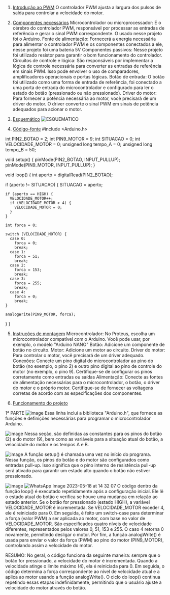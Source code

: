 1. [Introdução ao PWM](#introdução-ao-pwm)
O controlador PWM ajusta a largura dos pulsos de saída para controlar a velocidade do motor.

2. [Componentes necessários](#componentes-necessários)
Microcontrolador ou microprocessador: É o cérebro do controlador PWM, responsável por processar as entradas de referência e gerar o sinal PWM correspondente. O usado nesse projeto foi o Arduino.
Fonte de alimentação: Fornecerá a energia necessária para alimentar o controlador PWM e os componentes conectados a ele, nesse projeto foi uma bateria 5V
Componentes passivos: Nesse projeto foi utilizado resistor para garantir o bom funcionamento do controlador.
Circuitos de controle e lógica: São responsáveis por implementar a lógica de controle necessária para converter as entradas de referência em sinais PWM. Isso pode envolver o uso de comparadores, amplificadores operacionais e portas lógicas.
Botão de entrada: O botão foi  utilizado como uma forma de entrada de referência, foi  conectado a uma porta de entrada do microcontrolador e configurado para ler o estado do botão (pressionado ou não pressionado).
Driver do motor: Para fornecer a potência necessária ao motor, você precisará de um driver do motor. O driver converte o sinal PWM em sinais de potência adequados para acionar o motor. 

3. [Esquemático](#esquemático)
![ESQUEMATICO](https://github.com/gasparzds/-ArduinoController_PauloGaspar/assets/61299557/6b4e7a8b-aca4-4c03-bc0d-71a33da2e595)


4. [Código-fonte](#código-fonte)
#include <Arduino.h>

int PIN2_BOTAO = 2; int PIN9_MOTOR = 9; int SITUACAO = 0; int VELOCIDADE_MOTOR = 0;
unsigned long tempo_A = 0; 
unsigned long tempo_B = 50;


void setup() { pinMode(PIN2_BOTAO, INPUT_PULLUP);
               pinMode(PIN9_MOTOR, INPUT_PULLUP); }

void loop() {
  int aperto = digitalRead(PIN2_BOTAO);

  if (aperto != SITUACAO) {
    SITUACAO = aperto;

    if (aperto == HIGH) {
      VELOCIDADE_MOTOR++;
      if (VELOCIDADE_MOTOR > 4) {
        VELOCIDADE_MOTOR = 0;
      }
    }

    int forca = 0;

    switch (VELOCIDADE_MOTOR) {
      case 0:
        forca = 0;  
        break;
      case 1:
        forca = 51;  
        break;
      case 2:
        forca = 153;  
        break;
      case 3:
        forca = 255; 
        break;
      case 4:
        forca = 0;  
        break;
    }

    analogWrite(PIN9_MOTOR, forca);
  }
}


5. [Instruções de montagem](#instruções-de-montagem)
Microcontrolador: No Proteus, escolha um microcontrolador compatível com o Arduino. Você pode usar, por exemplo, o modelo "Arduino NANO"
Botão: Adicione um componente de botão no circuito. 
Motor: Adicione um motor ao circuito. 
Driver do motor: Para controlar o motor, você precisará de um driver adequado.
Conexões: Conecte um pino digital do microcontrolador ao pino do botão (no exemplo, o pino 2) e outro pino digital ao pino de controle do motor (no exemplo, o pino 9). Certifique-se de configurar os pinos corretamente como entradas ou saídas
Alimentação: Conecte as fontes de alimentação necessárias para o microcontrolador, o botão, o driver do motor e o próprio motor. Certifique-se de fornecer as voltagens corretas de acordo com as especificações dos componentes.


6. [Funcionamento do projeto](#funcionamento-do-projeto)

1ª PARTE
![image](https://github.com/gasparzds/-ArduinoController_PauloGaspar/assets/61299557/65a6a4c8-a564-4021-bc3e-ea43df90f4ad)
Essa linha inclui a biblioteca "Arduino.h", que fornece as funções e definições necessárias para programar o microcontrolador Arduino.

![image](https://github.com/gasparzds/-ArduinoController_PauloGaspar/assets/61299557/a8d1d1d5-d2da-4dd3-ba58-50fcabdcf08c)
Nessa seção, são definidas as constantes para os pinos do botão (2) e do motor (9), bem como as variáveis para a situação atual do botão, a velocidade do motor e os tempos A e B.

![image](https://github.com/gasparzds/-ArduinoController_PauloGaspar/assets/61299557/2225550a-bda0-485f-b148-ff499e492345)
A função setup() é chamada uma vez no início do programa. Nessa função, os pinos do botão e do motor são configurados como entradas pull-up. Isso significa que o pino interno de resistência pull-up será ativado para garantir um estado alto quando o botão não estiver pressionado.

![image](https://github.com/gasparzds/-ArduinoController_PauloGaspar/assets/61299557/cd49b139-219b-4997-ab54-6427b3a5d5cf)
![WhatsApp Image 2023-05-18 at 14 32 07](https://github.com/gasparzds/-ArduinoController_PauloGaspar/assets/61299557/f68924fc-7a3b-4f6f-a8ce-b0bbb69f7f24)
O código dentro da função loop() é executado repetidamente após a configuração inicial. Ele lê o estado atual do botão e verifica se houve uma mudança em relação ao estado anterior. Se o botão for pressionado (estado HIGH), a variável VELOCIDADE_MOTOR é incrementada. Se VELOCIDADE_MOTOR exceder 4, ele é reiniciado para 0. Em seguida, é feito um switch-case para determinar a força (valor PWM) a ser aplicada ao motor, com base no valor de VELOCIDADE_MOTOR. São especificados quatro níveis de velocidade diferentes, representados pelos valores 0, 51, 153 e 255. O caso 4 retorna 0 novamente, permitindo desligar o motor. Por fim, a função analogWrite() é usada para enviar o valor da força (PWM) ao pino do motor (PIN9_MOTOR), controlando assim a velocidade do motor.

RESUMO: No geral, o código funciona da seguinte maneira: sempre que o botão for pressionado, a velocidade do motor é incrementada. Quando a velocidade atinge o limite máximo (4), ela é reiniciada para 0. Em seguida, o código determina a força correspondente ao nível de velocidade atual e a aplica ao motor usando a função analogWrite(). O ciclo do loop() continua repetindo essas etapas indefinidamente, permitindo que o usuário ajuste a velocidade do motor através do botão.

